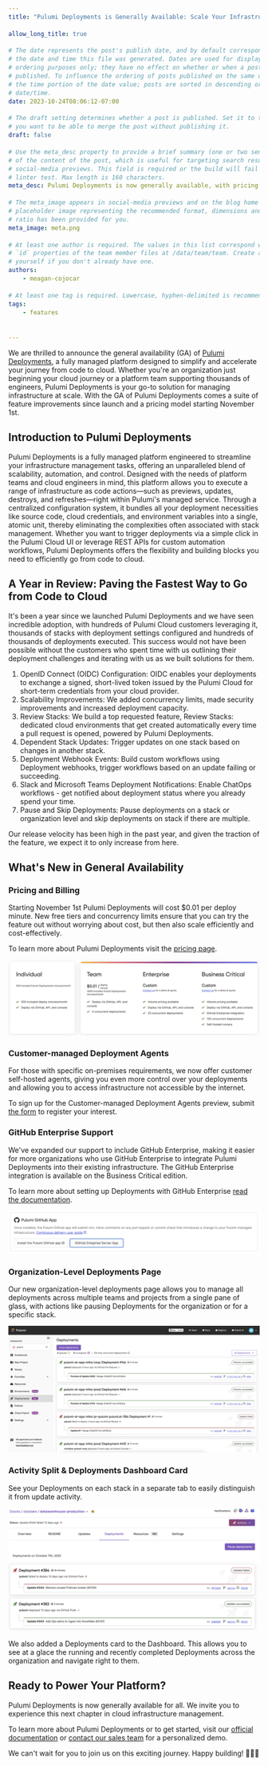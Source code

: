 ```yaml
---
title: "Pulumi Deployments is Generally Available: Scale Your Infrastructure, Not Your Headcount"

allow_long_title: true

# The date represents the post's publish date, and by default corresponds with
# the date and time this file was generated. Dates are used for display and
# ordering purposes only; they have no effect on whether or when a post is
# published. To influence the ordering of posts published on the same date, use
# the time portion of the date value; posts are sorted in descending order by
# date/time.
date: 2023-10-24T08:06:12-07:00

# The draft setting determines whether a post is published. Set it to true if
# you want to be able to merge the post without publishing it.
draft: false

# Use the meta_desc property to provide a brief summary (one or two sentences)
# of the content of the post, which is useful for targeting search results or
# social-media previews. This field is required or the build will fail the
# linter test. Max length is 160 characters.
meta_desc: Pulumi Deployments is now generally available, with pricing and support available across all Pulumi Cloud editions.

# The meta_image appears in social-media previews and on the blog home page. A
# placeholder image representing the recommended format, dimensions and aspect
# ratio has been provided for you.
meta_image: meta.png

# At least one author is required. The values in this list correspond with the
# `id` properties of the team member files at /data/team/team. Create a file for
# yourself if you don't already have one.
authors:
    - meagan-cojocar

# At least one tag is required. Lowercase, hyphen-delimited is recommended.
tags:
    - features


---
```


We are thrilled to announce the general availability (GA) of [Pulumi Deployments](/docs/pulumi-cloud/deployments), a fully managed platform designed to simplify and accelerate your journey from code to cloud. Whether you're an organization just beginning your cloud journey or a platform team supporting thousands of engineers, Pulumi Deployments is your go-to solution for managing infrastructure at scale. With the GA of Pulumi Deployments comes a suite of feature improvements since launch and a pricing model starting November 1st.

<!--more-->

## Introduction to Pulumi Deployments

Pulumi Deployments is a fully managed platform engineered to streamline your infrastructure management tasks, offering an unparalleled blend of scalability, automation, and control. Designed with the needs of platform teams and cloud engineers in mind, this platform allows you to execute a range of infrastructure as code actions—such as previews, updates, destroys, and refreshes—right within Pulumi's managed service. Through a centralized configuration system, it bundles all your deployment necessities like source code, cloud credentials, and environment variables into a single, atomic unit, thereby eliminating the complexities often associated with stack management. Whether you want to trigger deployments via a simple click in the Pulumi Cloud UI or leverage REST APIs for custom automation workflows, Pulumi Deployments offers the flexibility and building blocks you need to efficiently go from code to cloud.

## A Year in Review: Paving the Fastest Way to Go from Code to Cloud

It's been a year since we launched Pulumi Deployments and we have seen incredible adoption, with hundreds of Pulumi Cloud customers leveraging it, thousands of stacks with deployment settings configured and hundreds of thousands of deployments executed. This success would not have been possible without the customers who spent time with us outlining their deployment challenges and iterating with us as we built solutions for them.

1. OpenID Connect (OIDC) Configuration: OIDC enables your deployments to exchange a signed, short-lived token issued by the Pulumi Cloud for short-term credentials from your cloud provider.
2. Scalability Improvements: We added concurrency limits, made security improvements and increased deployment capacity.
3. Review Stacks: We build a top requested feature, Review Stacks: dedicated cloud environments that get created automatically every time a pull request is opened, powered by Pulumi Deployments.
4. Dependent Stack Updates: Trigger updates on one stack based on changes in another stack.
5. Deployment Webhook Events: Build custom workflows using Deployment webhooks, trigger workflows based on an update failing or succeeding.
6. Slack and Microsoft Teams Deployment Notifications: Enable ChatOps workflows - get notified about deployment status where you already spend your time.
7. Pause and Skip Deployments: Pause deployments on a stack or organization level and skip deployments on stack if there are multiple.

Our release velocity has been high in the past year, and given the traction of the feature, we expect it to only increase from here.

## What's New in General Availability

### Pricing and Billing

Starting November 1st Pulumi Deployments will cost $0.01 per deploy minute. New free tiers and concurrency limits ensure that you can try the feature out without worrying about cost, but then also scale efficiently and cost-effectively.

To learn more about Pulumi Deployments visit the [pricing page](/pricing).

![Pricing, free tier and concurrency limit details](deploy-pricing.png)

### Customer-managed Deployment Agents

For those with specific on-premises requirements, we now offer customer self-hosted agents, giving you even more control over your deployments and allowing you to access infrastructure not accessible by the internet.

To sign up for the Customer-managed Deployment Agents preview, submit [the form](https://share.hsforms.com/1GEUed27WQquRcQxY-dKOlw2mxud?__hstc=194006706.f36344a5792f664133fd40132e8d15e1.1639595127996.1698102369148.1698187995494.1266&__hssc=194006706.1.1698187995494&__hsfp=2266632975) to register your interest.

### GitHub Enterprise Support

We've expanded our support to include GitHub Enterprise, making it easier for more organizations who use GitHub Enterprise to integrate Pulumi Deployments into their existing infrastructure. The GitHub Enterprise integration is available on the Business Critical edition.

To learn more about setting up Deployments with GitHub Enterprise [read the documentation](/docs/using-pulumi/continuous-delivery/github-app/#github-enterprise-server-support).

![GitHub Enterprise option in Pulumi Cloud](gh-ent.png)

### Organization-Level Deployments Page

Our new organization-level deployments page allows you to manage all deployments across multiple teams and projects from a single pane of glass, with actions like pausing Deployments for the organization or for a specific stack.

![The new Deployments page](deploy-page.png)

### Activity Split & Deployments Dashboard Card

See your Deployments on each stack in a separate tab to easily distinguish it from update activity.

![The new Deployments tab on stack pages](activity.png)

We also added a Deployments card to the Dashboard. This allows you to see at a glace the running and recently completed Deployments across the organization and navigate right to them.

## Ready to Power Your Platform?

Pulumi Deployments is now generally available for all. We invite you to experience this next chapter in cloud infrastructure management.

To learn more about Pulumi Deployments or to get started, visit our [official documentation](/docs/pulumi-cloud/deployments) or [contact our sales team](/contact/?form=sales) for a personalized demo.

We can't wait for you to join us on this exciting journey. Happy building! 🚀🚀🚀
